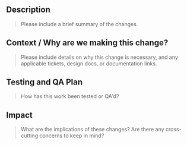 <!-- Need support on our inclusive code practices? Visit http://go/inclusivecode -->

## Description

> Please include a brief summary of the changes.

## Context / Why are we making this change?

> Please include details on why this change is necessary, and any applicable tickets, design docs, or documentation links.

## Testing and QA Plan

> How has this work been tested or QA'd?

## Impact

> What are the implications of these changes? Are there any cross-cutting concerns to keep in mind?
